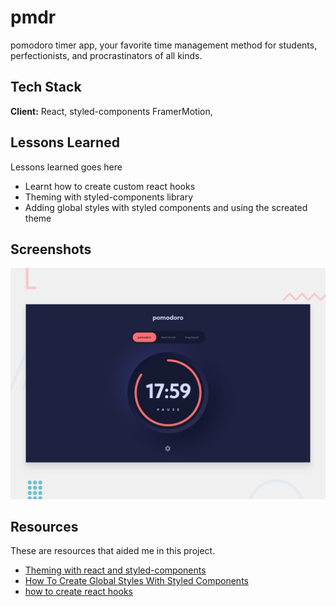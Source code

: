 # pmdr

pomodoro timer app, your favorite time management method for students, perfectionists, and procrastinators of all kinds.

## Tech Stack

**Client:** React, styled-components FramerMotion,

## Lessons Learned

Lessons learned goes here

- Learnt how to create custom react hooks
- Theming with styled-components library
- Adding global styles with styled components and using the screated theme

## Screenshots

![App Screenshot](./preview.jpg)

## Resources

These are resources that aided me in this project.

- [Theming with react and styled-components](https://awesomeopensource.com/project/elangosundar/awesome-README-templates)
- [How To Create Global Styles With Styled Components](https://css-tricks.com/theming-and-theme-switching-with-react-and-styled-components/)
- [how to create react hooks](https://www.freecodecamp.org/news/how-to-create-react-hooks/)

